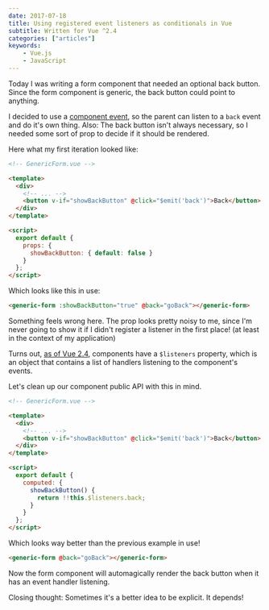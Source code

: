 ```yaml
---
date: 2017-07-18
title: Using registered event listeners as conditionals in Vue
subtitle: Written for Vue ^2.4
categories: ["articles"]
keywords:
    - Vue.js
    - JavaScript
---
```


Today I was writing a form component that needed an optional back button. Since the form component is generic, the back button could point to anything.

<!--more-->

I decided to use a [component event](https://vuejs.org/v2/guide/components.html#Custom-Events), so the parent can listen to a `back` event and do it's own thing. Also: The back button isn't always necessary, so I needed some sort of prop to decide if it should be rendered.

Here what my first iteration looked like:

```html
<!-- GenericForm.vue -->

<template>
  <div>
    <!-- ... -->
    <button v-if="showBackButton" @click="$emit('back')">Back</button>
  </div>
</template>

<script>
  export default {
    props: {
      showBackButton: { default: false }
    }
  };
</script>
```

Which looks like this in use:

```html
<generic-form :showBackButton="true" @back="goBack"></generic-form>
```

Something feels wrong here. The prop looks pretty noisy to me, since I'm never going to show it if I didn't register a listener in the first place! (at least in the context of my application)

Turns out, [as of Vue 2.4](https://github.com/vuejs/vue/releases/tag/v2.4.0), components have a `$listeners` property, which is an object that contains a list of handlers listening to the component's events.

Let's clean up our component public API with this in mind.

```html
<!-- GenericForm.vue -->

<template>
  <div>
    <!-- ... -->
    <button v-if="showBackButton" @click="$emit('back')">Back</button>
  </div>
</template>

<script>
  export default {
    computed: {
      showBackButton() {
        return !!this.$listeners.back;
      }
    }
  };
</script>
```

Which looks way better than the previous example in use!

```html
<generic-form @back="goBack"></generic-form>
```

Now the form component will automagically render the back button when it has an event handler listening.

<aside>
Closing thought: Sometimes it's a better idea to be explicit. It depends!
</aside>
